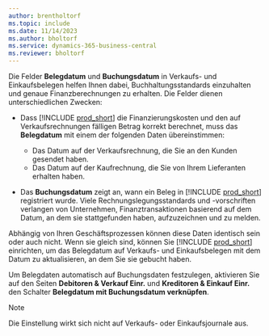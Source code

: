 ```yaml
---
author: brentholtorf
ms.topic: include
ms.date: 11/14/2023
ms.author: bholtorf
ms.service: dynamics-365-business-central
ms.reviewer: bholtorf
---
```


Die Felder **Belegdatum** und **Buchungsdatum** in Verkaufs- und Einkaufsbelegen helfen Ihnen dabei, Buchhaltungsstandards einzuhalten und genaue Finanzberechnungen zu erhalten. Die Felder dienen unterschiedlichen Zwecken:

- Dass [!INCLUDE [prod_short](prod_short.md)] die Finanzierungskosten und den auf Verkaufsrechnungen fälligen Betrag korrekt berechnet, muss das **Belegdatum** mit einem der folgenden Daten übereinstimmen:

   - Das Datum auf der Verkaufsrechnung, die Sie an den Kunden gesendet haben. 
   - Das Datum auf der Kaufrechnung, die Sie von Ihrem Lieferanten erhalten haben.
- Das **Buchungsdatum** zeigt an, wann ein Beleg in [!INCLUDE [prod_short](prod_short.md)] registriert wurde. Viele Rechnungslegungsstandards und -vorschriften verlangen von Unternehmen, Finanztransaktionen basierend auf dem Datum, an dem sie stattgefunden haben, aufzuzeichnen und zu melden.

Abhängig von Ihren Geschäftsprozessen können diese Daten identisch sein oder auch nicht. Wenn sie gleich sind, können Sie [!INCLUDE [prod_short](prod_short.md)] einrichten, um das Belegdatum auf Verkaufs- und Einkaufsbelegen mit dem Datum zu aktualisieren, an dem Sie sie gebucht haben.  
  
Um Belegdaten automatisch auf Buchungsdaten festzulegen, aktivieren Sie auf den Seiten **Debitoren & Verkauf Einr.** und **Kreditoren & Einkauf Einr.** den Schalter **Belegdatum mit Buchungsdatum verknüpfen**.

> [!NOTE]
> Die Einstellung wirkt sich nicht auf Verkaufs- oder Einkaufsjournale aus.